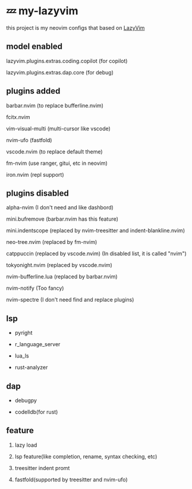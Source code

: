 # 💤 my-lazyvim

this project is my neovim configs that based on [LazyVim](https://github.com/LazyVim/LazyVim)

## model enabled

lazyvim.plugins.extras.coding.copilot (for copilot)

lazyvim.plugins.extras.dap.core (for debug)

## plugins added

barbar.nvim (to replace bufferline.nvim)

fcitx.nvim

vim-visual-multi (multi-cursor like vscode)

nvim-ufo (fastfold)

vscode.nvim (to replace default theme)

fm-nvim (use ranger, gitui, etc in neovim)

iron.nvim (repl support)

## plugins disabled

alpha-nvim (I don't need and like dashbord)

mini.bufremove (barbar.nvim has this feature)

mini.indentscope (replaced by nvim-treesitter and indent-blankline.nvim)

neo-tree.nvim (replaced by fm-nvim)

catppuccin (replaced by vscode.nvim) (In disabled list, it is called "nvim")

tokyonight.nvim (replaced by vscode.nvim)

nvim-bufferline.lua (replaced by barbar.nvim)

nvim-notify (Too fancy)

nvim-spectre (I don't need find and replace plugins)

## lsp

* pyright

* r_language_server

* lua_ls

* rust-analyzer

## dap

* debugpy

* codelldb(for rust)

## feature

1. lazy load[](./screenshot/lazy_load.png)

2. lsp feature(like completion, rename, syntax checking, etc)

3. treesitter indent promt[](./screenshot/treesitter_indent_promt.png)

4. fastfold(supported by treesitter and nvim-ufo) [](./screenshot/)


